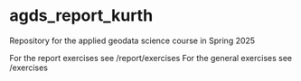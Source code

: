 # agds_report_kurth
Repository for the applied geodata science course in Spring 2025


For the report exercises see /report/exercises
For the general exercises see /exercises

